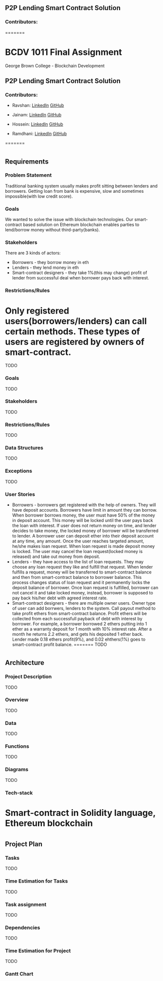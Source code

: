   

## P2P Lending Smart Contract Solution


### Contributors:

=======

# BCDV 1011 Final Assignment

  

George Brown College - Blockchain Development

  

## P2P Lending Smart Contract Solution

  

### Contributors:

  

- Ravshan: [LinkedIn](https://www.linkedin.com/in/rmakhmadaliev/) [GitHub](https://github.com/Ravshann)

- Jainam: [LinkedIn](https://www.linkedin.com/in/jainmshah/) [GitHub](https://github.com/naxer-12)

- Hossein: [LinkedIn](www.linkedin.com/in/hossein-hesami-5a565b78/) [GitHub](https://github.com/DarioHesami)

- Ramdhani: [LinkedIn](https://www.linkedin.com/in/ramdhaniharis/) [GitHub](https://github.com/rumjuice)

=======

#
## Requirements

### Problem Statement
Traditional banking system usually makes profit sitting between lenders and borrowers. Getting loan from bank is expensive, slow and sometimes impossible(with low credit score).   
### Goals
We wanted to solve the issue with blockchain technologies. Our smart-contract based solution on Ethereum blockchain enables parties to lend/borrow money without third-party(banks). 
### Stakeholders
There are 3 kinds of actors: 
* Borrowers - they borrow money in eth
* Lenders - they lend money in eth
* Smart-contract designers - they take 1%(this may change) profit of lender from successful deal when borrower pays back with interest.
### Restrictions/Rules
Only registered users(borrowers/lenders) can call certain methods. These types of users are registered by owners of smart-contract. 
=======
TODO

### Goals
TODO
### Stakeholders
TODO
### Restrictions/Rules
TODO
### Data Structures
TODO
### Exceptions
TODO
### User Stories
* Borrowers - borrowers get registered with the help of owners. They will have deposit accounts. Borrowers have limit in amount they can borrow. When borrower borrows money, the user must have 50% of the money in deposit account. This money will be locked until the user pays back the loan with interest. If user does not return money on time, and lender decides to take money, the locked money of borrower will be transferred to lender. A borrower user can deposit ether into their deposit account at any time, any amount. Once the user reaches targeted amount, he/she makes loan request. When loan request is made deposit money is locked. The user may cancel the loan request(locked money is released) and take out money from deposit.   
* Lenders - they have access to the list of loan requests. They may choose any loan request they like and fulfill that request. When lender fulfills a request, money will be transferred to smart-contract balance and then from smart-contract balance to borrower balance. This process changes status of loan request and it permanently locks the deposit balance of borrower. Once loan request is fulfilled, borrower can not cancel it and take locked money, instead, borrower is supposed to pay back his/her debt with agreed interest rate. 
* Smart-contract designers - there are multiple owner users. Owner type of user can add borrwers, lenders to the system. Call payout method to take profit ethers from smart-contract balance. Profit ethers will be collected from each successfull payback of debt with interest by borrower. For example, a borrower borrowed 2 ethers putting into 1 ether as a warranty deposit for 1 month with 10% interest rate. After a month he returns 2.2 ethers, and gets his deposited 1 ether back. Lender made 0.18 ethers profit(9%), and 0.02 ehthers(1%) goes to smart-contract profit balance. 
=======
TODO
#

## Architecture

### Project Description
TODO
### Overview
TODO
### Data
TODO
### Functions
TODO
### Diagrams
TODO
### Tech-stack
Smart-contract in Solidity language, Ethereum blockchain
=======
#

## Project Plan

### Tasks
TODO
### Time Estimation for Tasks
TODO
### Task assignment
TODO
### Dependencies
TODO
### Time Estimation for Project 
TODO
### Gantt Chart
